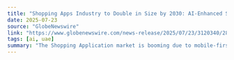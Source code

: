 ```yaml
---
title: "Shopping Apps Industry to Double in Size by 2030: AI-Enhanced Shopping Apps Transforming User Experience"
date: 2025-07-23
source: "GlobeNewswire"
link: "https://www.globenewswire.com/news-release/2025/07/23/3120340/28124/en/Shopping-Apps-Industry-to-Double-in-Size-by-2030-AI-Enhanced-Shopping-Apps-Transforming-User-Experience.html"
tags: [ai, uae]
summary: "The Shopping Application market is booming due to mobile-first commerce, AI personalization, and super apps, driven by smartphones, fast internet, and digital literacy. Social commerce and regional growth, especially in Asia-Pacific, fuel engagement. The Shop…"
---
```


